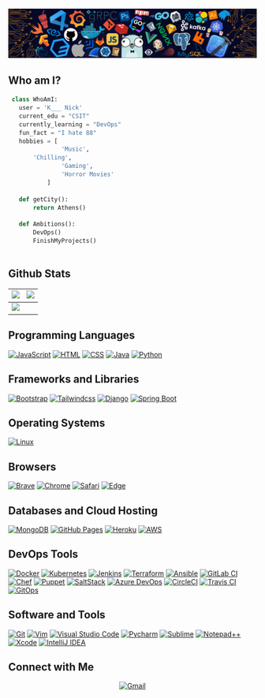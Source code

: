 ![Github Banner](https://github.com/Jaydeep-Yadav/Jaydeep-Yadav/blob/main/banner.png)

## Who am I?

 ```python
  class WhoAmI:
    user = 'K___ Nick'
	current_edu = "CSIT"
    currently_learning = "DevOps"
    fun_fact = "I hate 88"
	hobbies = [
				'Music',
        'Chilling',
			 	'Gaming',
				'Horror Movies'
			]
	
	def getCity():
		return Athens()
	
	def Ambitions():
		DevOps()
		FinishMyProjects()
	
 ```

 
## Github Stats

<img src="https://github-readme-stats.vercel.app/api?username=jaydeep-yadav&&show_icons=true&count_private=true&theme=github_dark">|<img src="https://github-readme-streak-stats.herokuapp.com/?user=jaydeep-yadav&theme=blueberry_duo"/>
|---|---|
<img src="https://github-readme-stats.vercel.app/api/top-langs/?username=jaydeep-yadav&layout=compact&theme=github_dark"/>|

## Programming Languages

<p>
    <a href="#"><img alt="JavaScript" src="https://img.shields.io/badge/JavaScript%20-%23F7DF1E.svg?logo=javascript&logoColor=black"></a>
    <a href="#"><img alt="HTML" src="https://img.shields.io/badge/HTML%20-%23E34F26.svg?logo=html5&logoColor=white"></a>
    <a href="#"><img alt="CSS" src="https://img.shields.io/badge/CSS%20-%231572B6.svg?logo=css3&logoColor=white"></a>
    <a href="#"><img alt="Java" src="https://img.shields.io/badge/Java-%23F7DF1E.svg?logo=java&logoColor=white"></a>
    <a href="#"><img alt="Python" src="https://img.shields.io/badge/Python-%2314354C.svg?logo=python&logoColor=white"></a>
</p>

## Frameworks and Libraries
<p>
   <a href="#"><img alt="Bootstrap" src="https://img.shields.io/badge/Bootstrap-563D7C?logo=bootstrap&logoColor=white"></a>
   <a href="#"><img alt="Tailwindcss" src="https://img.shields.io/badge/tailwindcss-%2338B2AC.svg?logo=tailwindcss&logoColor=white"></a>
   <a href="#"><img alt="Django" src="https://img.shields.io/badge/Django-%23092E20.svg?logo=django&logoColor=white"></a>
   <a href="#"><img alt="Spring Boot" src="https://img.shields.io/badge/Spring%20Boot-%236DB33F.svg?logo=spring&logoColor=white"></a>
</p>

## Operating Systems
<p>
    <a href="#"><img alt="Linux" src="https://img.shields.io/badge/Linux-%23276D32.svg?logo=linux&logoColor=white"></a>
</p>

## Browsers
<p>
    <a href="#"><img alt="Brave" src="https://img.shields.io/badge/Brave-FB542B?logo=brave&logoColor=white"></a>
    <a href="#"><img alt="Chrome" src="https://img.shields.io/badge/Google_chrome-4285F4?logo=Google-Chrome&logoColor=white"></a>
    <a href="#"><img alt="Safari" src="https://img.shields.io/badge/Safari-FF1B2D?logo=Safari&logoColor=white"></a>
    <a href="#"><img alt="Edge" src="https://img.shields.io/badge/Microsoft_Edge-0078D7?logo=Microsoft-edge&logoColor=white"></a>
</p>

## Databases and Cloud Hosting
<p>
    <a href="#"><img alt="MongoDB" src="https://img.shields.io/badge/MongoDB-%2347A248.svg?logo=mongodb&logoColor=white"></a>
    <a href="https://www.github.com/pages"><img alt="GitHub Pages" src="https://img.shields.io/badge/GitHub%20Pages-%23327FC7.svg?logo=github&logoColor=white"></a>
    <a href="https://www.heroku.com/"><img alt="Heroku" src="https://img.shields.io/badge/Heroku%20-%23430098.svg?logo=heroku&logoColor=white"></a>
    <a href="https://aws.amazon.com/"><img alt="AWS" src="https://img.shields.io/badge/AWS-%23FF9900.svg?logo=amazon-aws&logoColor=white"></a>
</p> 

## DevOps Tools
<p>
    <a href="https://www.docker.com/"><img alt="Docker" src="https://img.shields.io/badge/Docker-%232496ED.svg?logo=docker&logoColor=white"></a>
    <a href="https://kubernetes.io/"><img alt="Kubernetes" src="https://img.shields.io/badge/Kubernetes-%2331A8FF.svg?logo=kubernetes&logoColor=white"></a>
    <a href="https://www.jenkins.io/"><img alt="Jenkins" src="https://img.shields.io/badge/Jenkins-%23D24939.svg?logo=jenkins&logoColor=white"></a>
    <a href="https://www.terraform.io/"><img alt="Terraform" src="https://img.shields.io/badge/Terraform-%2338A1DB.svg?logo=terraform&logoColor=white"></a>
    <a href="https://www.ansible.com/"><img alt="Ansible" src="https://img.shields.io/badge/Ansible-%23E44D27.svg?logo=ansible&logoColor=white"></a>
    <a href="https://about.gitlab.com/"><img alt="GitLab CI" src="https://img.shields.io/badge/GitLab%20CI-%23181717.svg?logo=gitlab&logoColor=white"></a>
    <a href="https://www.chef.io/"><img alt="Chef" src="https://img.shields.io/badge/Chef-%2323D18B.svg?logo=chef&logoColor=white"></a>
    <a href="https://puppet.com/"><img alt="Puppet" src="https://img.shields.io/badge/Puppet-%23E30019.svg?logo=puppet&logoColor=white"></a>
    <a href="https://saltproject.io/"><img alt="SaltStack" src="https://img.shields.io/badge/SaltStack-%23FFA500.svg?logo=saltstack&logoColor=white"></a>
    <a href="https://azure.microsoft.com/en-us/services/devops/"><img alt="Azure DevOps" src="https://img.shields.io/badge/Azure%20DevOps-%23007ACC.svg?logo=azure-devops&logoColor=white"></a>
    <a href="https://circleci.com/"><img alt="CircleCI" src="https://img.shields.io/badge/CircleCI-%23000000.svg?logo=circleci&logoColor=white"></a>
    <a href="https://travis-ci.org/"><img alt="Travis CI" src="https://img.shields.io/badge/Travis%20CI-%232C6B8A.svg?logo=travis-ci&logoColor=white"></a>
    <a href="https://www.gitops.tech/"><img alt="GitOps" src="https://img.shields.io/badge/GitOps-%23000000.svg?logo=git&logoColor=white"></a>
</p>

## Software and Tools
<p>
  <a href="#"><img alt="Git" src="https://img.shields.io/badge/Git%20-%23F05033.svg?logo=git&logoColor=white"></a>
	<a href="#"><img alt="Vim" src="https://img.shields.io/badge/VIM-%2311AB00.svg?logo=vim&logoColor=white"></a>
  <a href="#"><img alt="Visual Studio Code" src="https://img.shields.io/badge/Visual%20Studio%20Code-0078d7.svg?logo=visual-studio-code&logoColor=white"></a>
  <a href="#"><img alt="Pycharm" src="https://img.shields.io/badge/pycharm-143?logo=pycharm&logoColor=black&color=green&labelColor=green"></a>
	<a href="#"><img alt="Sublime" src="https://img.shields.io/badge/sublime_text-%23575757.svg?logo=sublime-text&logoColor=important"></a>
	<a href="#"><img alt="Notepad++" src="https://img.shields.io/badge/Notepad++-90E59A.svg?logo=notepad%2B%2B&logoColor=black"></a>
	<a href="#"><img alt="Xcode" src="https://img.shields.io/badge/Xcode-007ACC?for-the-badge&logo=xcode&logoColor=white"></a>
	<a href="#"><img alt="IntelliJ IDEA" src="https://img.shields.io/badge/IntelliJ%20IDEA-000000.svg?logo=intellij-idea&logoColor=white"></a>
</p>

## Connect with Me

 <p align="center">
  <a href="mailto:el.engineering@gmail.com"><img alt="Gmail" title="devonixx gmail" src="https://img.shields.io/badge/Gmail-D14836?style=for-the-badge&logo=gmail&logoColor=white"></a>
</p>
